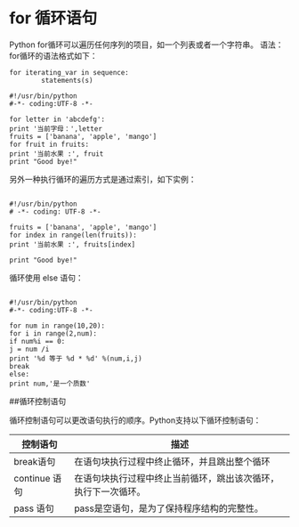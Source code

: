 # for 循环语句


Python for循环可以遍历任何序列的项目，如一个列表或者一个字符串。
语法：
for循环的语法格式如下：

 
```
for iterating_var in sequence:
        statements(s)
```

```
#!/usr/bin/python
#-*- coding:UTF-8 -*-

for letter in 'abcdefg':
print '当前字母：',letter
fruits = ['banana', 'apple', 'mango']
for fruit in fruits:
print '当前水果 :', fruit
print "Good bye!"

```


另外一种执行循环的遍历方式是通过索引，如下实例：

```

#!/usr/bin/python
# -*- coding: UTF-8 -*-

fruits = ['banana', 'apple', 'mango']
for index in range(len(fruits)):
print '当前水果 :', fruits[index]

print "Good bye!"

```


循环使用 else 语句：

```

#!/usr/bin/python
#-*- coding:UTF-8 -*-

for num in range(10,20):
for i in range(2,num):
if num%i == 0:
j = num /i
print '%d 等于 %d * %d' %(num,i,j)
break
else:
print num,'是一个质数'

```
##循环控制语句

循环控制语句可以更改语句执行的顺序。Python支持以下循环控制语句：

|控制语句|描述|
|--|--|
|break语句|在语句块执行过程中终止循环，并且跳出整个循环 |
|continue 语句 |在语句块执行过程中终止当前循环，跳出该次循环，执行下一次循环。 |
|pass 语句|pass是空语句，是为了保持程序结构的完整性。 |
